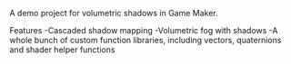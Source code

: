 A demo project for volumetric shadows in Game Maker.

Features
-Cascaded shadow mapping
-Volumetric fog with shadows
-A whole bunch of custom function libraries, including vectors, quaternions and shader helper functions
